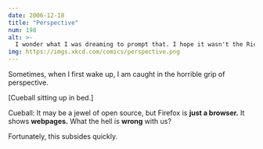 ```yaml
---
date: 2006-12-18
title: "Perspective"
num: 198
alt: >-
  I wonder what I was dreaming to prompt that. I hope it wasn't the Richard Stallman Cirque de Soleil thing again.
img: https://imgs.xkcd.com/comics/perspective.png
---
```

Sometimes, when I first wake up, I am caught in the horrible grip of perspective.

[Cueball sitting up in bed.]

Cueball: It may be a jewel of open source, but Firefox is **just a browser.** It shows **webpages.** What the hell is **wrong** with us?

Fortunately, this subsides quickly.